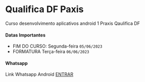 # Qualifica DF Paxis

Curso desenvolvimento aplicativos android 1 Praxis Qaulifica DF

#### Datas Importantes
* FIM DO CURSO: Segunda-feira  `05/06/2023`
* FORMATURA Terça-feira `06/06/2023`

#### Whatsapp
Link Whatsapp Android  [ENTRAR ](https://chat.whatsapp.com/JYr1PDcwQ1T9prsEXaAXsW)

